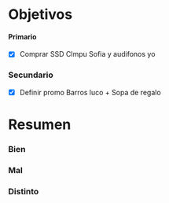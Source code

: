 # Objetivos

#### Primario
- [x] Comprar SSD Clmpu Sofia y audifonos yo

### Secundario
- [x] Definir promo Barros luco + Sopa de regalo

# Resumen

### Bien


### Mal


### Distinto 
